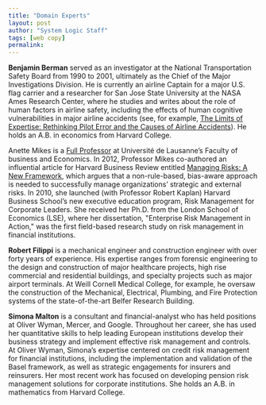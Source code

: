 ```yaml
---
title: "Domain Experts"
layout: post
author: "System Logic Staff" 
tags: [web copy] 
permalink: 
---
```


**Benjamin Berman** served as an investigator at the National Transportation Safety Board from 1990 to 2001, ultimately as the Chief of the Major Investigations Division. He is currently an airline Captain for a major U.S. flag carrier and a researcher for San Jose State University at the NASA Ames Research Center, where he studies and writes about the role of human factors in airline safety, including the effects of human cognitive vulnerabilities in major airline accidents (see, for example, [The Limits of Expertise: Rethinking Pilot Error and the Causes of Airline Accidents](http://www.amazon.com/gp/product/0754649652/ref=as_li_tf_tl?ie=UTF8&camp=1789&creative=9325&creativeASIN=0754649652&linkCode=as2&tag=systlogi-20)). He holds an A.B. in economics from Harvard College.

Anette Mikes is a [Full Professor](http://www.hec.unil.ch/people/amikes&vue=contact&set_language=en&cl=en) at Université de Lausanne’s Faculty of business and Economics. In 2012, Professor Mikes co-authored an influential article for Harvard Business Review entitled [Managing Risks: A New Framework](http://hbr.org/2012/06/managing-risks-a-new-framework/ar/1), which argues that a non-rule-based, bias-aware approach is needed to successfully manage organizations’ strategic and external risks. In 2010, she launched (with Professor Robert Kaplan) Harvard Business School’s new executive education program, Risk Management for Corporate Leaders. She received her Ph.D. from the London School of Economics (LSE), where her dissertation, "Enterprise Risk Management in Action," was the first field-based research study on risk management in financial institutions. 

**Robert Filippi** is a mechanical engineer and construction engineer with over forty years of experience. His expertise ranges from forensic engineering to the design and construction of major healthcare projects, high rise commercial and residential buildings, and specialty projects such as major airport terminals. At Weill Cornell Medical College, for example, he oversaw the construction of the Mechanical, Electrical, Plumbing, and Fire Protection systems of the state-of-the-art Belfer Research Building.

**Simona Malton** is a consultant and financial-analyst who has held positions at Oliver Wyman, Mercer, and Google. Throughout her career, she has used her quantitative skills to help leading European institutions develop their business strategy and implement effective risk management and controls. At Oliver Wyman, Simona’s expertise centered on credit risk management for financial institutions, including the implementation and validation of the Basel framework, as well as strategic engagements for insurers and reinsurers. Her most recent work has focused on developing pension risk management solutions for corporate institutions. She holds an A.B. in mathematics from Harvard College.

